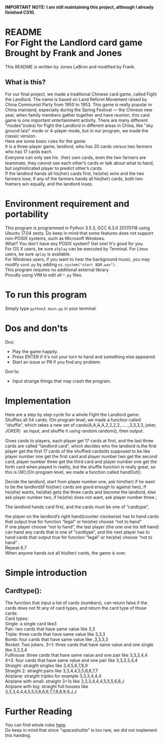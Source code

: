 **IMPORTANT NOTE: I am still maintaining this project, although I already finished CS10.**

# README<br>For Fight the Landlord card game<br>Brought by Frank and Jones         
This README is written by Jones LeBron and modified by Frank.        

## What is this?        
For our final project, we made a traditional Chinese card game, called Fight the Landlord. The name is based on Land Reform Movement raised by China Communist Party from 1950 to 1953. This game is really popular in China mainland, especially during the Spring Festival — the Chinese new year, when family members gather together and have reunion, this card game is one important entertainment activity. There are many different "modes"(rules) for Fight the Landlord in different areas in China, like "sky ground laizi" mode or 4-player mode, but in our program, we made the classic version.        
Here are some basic rules for the game:         
It is a three-player game, landlord, who has 20 cards versus two farmers who has 17 cards each.          
Everyone can only see his（her) own cards, even the two farmers are teammate, they cannot see each other’s cards or talk about what to hand, but sophisticated player to predict other’s cards.        
If the landlord hands all his(her) cards first, he(she) wins and the two farmers lose; if any of the farmers hands all his(her) cards, both two framers win equally, and the landlord loses.        
        
# Environment requirement and portability
This program is programmed in Python 3.5.3, GCC 6.3.0 20170118 using Ubuntu 17.04 zesty. Do keep in mind that some features does not support non-POSIX systems, such as Microsoft Windows.  
What? You don't have any POSIX system? Get one! It's good for you.   
For OS X users, be sure `afplay` can be executed by Terminal. For Linux users, be sure `aplay` is available.   
For Windows users, if you want to hear the background music, you may modify `sond.py` by adding `os.system("start BGM.wav")`.   
This program requires no additional external library.   
Proudly using VIM to edit all `*.py` files.        

# To run this program
Simply type `python3 main.py` in your terminal.

# Dos and don'ts
Dos:  
- Play the game happily.
- Press ENTER if it's not your turn to hand and something else appeared.
- Start an issue or PR if you find any problem.

Don'ts:
- Input strange things that may crash the program.

# Implementation        
Here are a step by step cycle for a whole Fight the Landlord game:        
Shuffles all 54 cards; (On program level, we made a function called “shuffle”, which takes a new set of cards(A,A,A,A,2,2,2,2,......,3,3,3,3, joker, JOKER）as input, and shuffle it using random.random(), then output.        
        
Gives cards to players, each player get 17 cards at first, and the last three cards are called “landlord card”, which decides who the landlord is.the first player get the first 17 cards of the shuffled cards(its supposed to be like player number one get the first card and player number two get the second card, player number three get the third card and player number one get the forth card when played in reality, but the shuffle function is really great, so this is OK);(On program level, we made a function called handOut().         
        
 Decide the landlord, start from player number one, ask him(her) if he want to be the landlord(if his(her) cards are good enough to against two), if he(she) wants, he(she) gets the three cards and become the landlord, else ask player number two, if he(she) does not want, ask player number three ;        
        
The landlord hands card first, and the cards must be one of “cardtype”,         
        
the player on the landlord’s right hand(counter clockwise) has to hand cards that output true for function “legal”  or he(she) choose “not to hand”         
If one player choose “not to hand”, the last player (the one one his left hand) can hand any cards that is one of “cardtype”, and the next player has to hand cards that output true for function “legal”  or he(she) choose “not to hand” .         
Repeat 6.7        
When anyone hands out all his(her) cards, the game is over.        
        
# Simple introduction        
## Cardtype():        
The function that input a list of cards (numbers), can return false if the cards does not fit any of card types, and return the card type of those cards:        
Card types:        
Single: a single card like3        
Pair: two cards that have same value like 3,3        
Triple: three cards that have same value like 3,3,3        
Bomb: four cards that have same value like ,3,3,3,3        
Rocket: Two jokers.
3+1: three cards that have same value and one single  like 3,3,3,4        
Fullhouse :three cards that have same value and one pair like 3,3,3,4,4        
4+2:  four cards that have same value and one pair like 3,3,3,3,4,4        
Straight: straight singles like 3,4,5,6,7,8,9        
Straight 2: straight pairs like 3,3,4,4,5,5,6,6,7,7        
Airplane: straight triples for example 3,3,3,4,4,4        
Airplane with small: straight 3+1s like 3,3,3,4,4,4,5,5,5,6,8,J        
Airplane with big: straight full houses like 3,3,3,4,4,4,5,5,5,6,6,6,7,7,8,8,9,9,J,J        
        
# Further Reading        
You can find whole rules [here](https://en.wikipedia.org/wiki/Dou_dizhu).         
Do keep in mind that since "spaceshuttle" is too rare, we did not implement this handing.        
